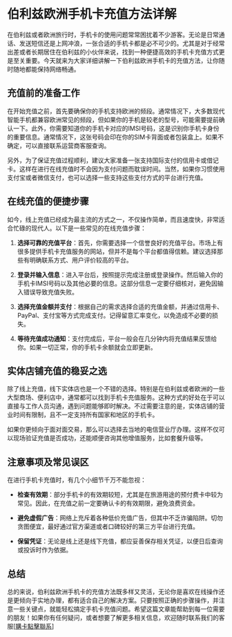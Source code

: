 # 伯利兹欧洲手机卡充值方法详解

在伯利兹或者欧洲旅行时，手机卡的使用问题常常困扰着不少游客。无论是日常通话、发送短信还是上网冲浪，一张合适的手机卡都是必不可少的。尤其是对于经常出差或者长期居住在伯利兹的小伙伴来说，找到一种便捷高效的手机卡充值方式更是至关重要。今天就来为大家详细讲解一下伯利兹欧洲手机卡的充值方法，让你随时随地都能保持网络畅通。

## 充值前的准备工作

在开始充值之前，首先要确保你的手机支持欧洲的频段。通常情况下，大多数现代智能手机都兼容欧洲常见的频段，但如果你的手机是较老的型号，可能需要提前确认一下。此外，你需要知道你的手机卡对应的IMSI号码，这是识别你手机卡身份的重要信息。通常情况下，这张号码会印在你的SIM卡背面或者包装盒上。如果不确定，可以直接联系运营商客服查询。

另外，为了保证充值过程顺利，建议大家准备一张支持国际支付的信用卡或借记卡。这样在进行在线充值时不会因为支付问题而耽误时间。当然，如果你习惯使用支付宝或者微信支付，也可以选择一些支持这些支付方式的平台进行充值。

## 在线充值的便捷步骤

如今，线上充值已经成为最主流的方式之一，不仅操作简单，而且速度快，非常适合忙碌的现代人。以下是一些常见的在线充值步骤：

1. **选择可靠的充值平台**：首先，你需要选择一个信誉良好的充值平台。市场上有很多提供手机卡充值服务的网站，但并不是每个平台都值得信赖。建议选择那些有明确联系方式、用户评价较高的平台。

2. **登录并输入信息**：进入平台后，按照提示完成注册或登录操作。然后输入你的手机卡IMSI号码以及其他必要的信息。这部分信息一定要仔细核对，避免因输入错误导致充值失败。

3. **选择充值金额并支付**：根据自己的需求选择合适的充值金额，并通过信用卡、PayPal、支付宝等方式完成支付。记得留意汇率变化，以免造成不必要的损失。

4. **等待充值成功通知**：支付完成后，平台一般会在几分钟内将充值结果反馈给你。如果一切正常，你的手机卡余额就会立即更新。

## 实体店铺充值的稳妥之选

除了线上充值，线下实体店也是一个不错的选择。特别是在伯利兹或者欧洲的一些大型商场、便利店中，通常都可以找到手机卡充值服务。这种方式的好处在于可以直接与工作人员沟通，遇到问题能够即时解决。不过需要注意的是，实体店铺的营业时间有限制，且不一定支持所有国家和地区的手机卡。

如果你更倾向于面对面交易，那么可以选择去当地的电信营业厅办理。这样不仅可以现场验证充值是否成功，还能顺便咨询其他增值服务，比如套餐升级等。

## 注意事项及常见误区

在进行手机卡充值时，有几个小细节千万不能忽视：

- **检查有效期**：部分手机卡的有效期较短，尤其是在旅游用途的预付费卡中较为常见。因此，在充值之前一定要确认卡的有效期限，避免浪费资金。
  
- **避免虚假广告**：网络上充斥着各种低价充值广告，但其中不乏诈骗陷阱。切勿贪图便宜，最好通过官方渠道或者口碑较好的第三方平台进行充值。

- **保留凭证**：无论是线上还是线下充值，都应妥善保存相关凭证，以便日后查询或投诉时作为依据。

## 总结

总的来说，伯利兹欧洲手机卡的充值方法既多样又灵活，无论你是喜欢在线操作还是更倾向于实地办理，都有适合自己的解决方案。只要按照正确的步骤操作，并注意一些关键点，就能轻松搞定手机卡充值问题。希望这篇文章能帮助到每一位需要的朋友！如果你有任何疑问，或者想要了解更多相关信息，欢迎随时联系我们的客服[[購卡點擊聯系](https://t.me/s/esim1088)]